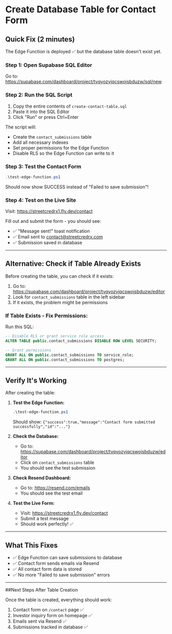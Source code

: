# Create Database Table for Contact Form

## Quick Fix (2 minutes)

The Edge Function is deployed ✅ but the database table doesn't exist yet.

### Step 1: Open Supabase SQL Editor

Go to: https://supabase.com/dashboard/project/tvqyozyjqcswojsbduzw/sql/new

### Step 2: Run the SQL Script

1. Copy the entire contents of `create-contact-table.sql`
2. Paste it into the SQL Editor
3. Click "Run" or press Ctrl+Enter

The script will:
- Create the `contact_submissions` table
- Add all necessary indexes
- Set proper permissions for the Edge Function
- Disable RLS so the Edge Function can write to it

### Step 3: Test the Contact Form

```powershell
.\test-edge-function.ps1
```

Should now show SUCCESS instead of "Failed to save submission"!

### Step 4: Test on the Live Site

Visit: https://streetcredrx1.fly.dev/contact

Fill out and submit the form - you should see:
- ✅ "Message sent!" toast notification
- ✅ Email sent to contact@streetcredrx.com
- ✅ Submission saved in database

---

## Alternative: Check if Table Already Exists

Before creating the table, you can check if it exists:

1. Go to: https://supabase.com/dashboard/project/tvqyozyjqcswojsbduzw/editor
2. Look for `contact_submissions` table in the left sidebar
3. If it exists, the problem might be permissions

### If Table Exists - Fix Permissions:

Run this SQL:

```sql
-- Disable RLS or grant service role access
ALTER TABLE public.contact_submissions DISABLE ROW LEVEL SECURITY;

-- Grant permissions
GRANT ALL ON public.contact_submissions TO service_role;
GRANT ALL ON public.contact_submissions TO postgres;
```

---

## Verify It's Working

After creating the table:

1. **Test the Edge Function:**
   ```powershell
   .\test-edge-function.ps1
   ```
   Should show: `{"success":true,"message":"Contact form submitted successfully","id":"..."}`

2. **Check the Database:**
   - Go to: https://supabase.com/dashboard/project/tvqyozyjqcswojsbduzw/editor
   - Click on `contact_submissions` table
   - You should see the test submission

3. **Check Resend Dashboard:**
   - Go to: https://resend.com/emails
   - You should see the test email

4. **Test the Live Form:**
   - Visit: https://streetcredrx1.fly.dev/contact
   - Submit a test message
   - Should work perfectly! ✅

---

## What This Fixes

- ✅ Edge Function can save submissions to database
- ✅ Contact form sends emails via Resend
- ✅ All contact form data is stored
- ✅ No more "Failed to save submission" errors

---

##Next Steps After Table Creation

Once the table is created, everything should work:
1. Contact form on `/contact` page  ✅
2. Investor inquiry form on homepage ✅
3. Emails sent via Resend ✅
4. Submissions tracked in database ✅









